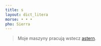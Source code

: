 ```yaml
---
title: s
layout: dict_litera
morse: • • •
pho: Sierra
---
```

> Moje maszyny pracują wstecz [astern](/dict/a/astern.html).